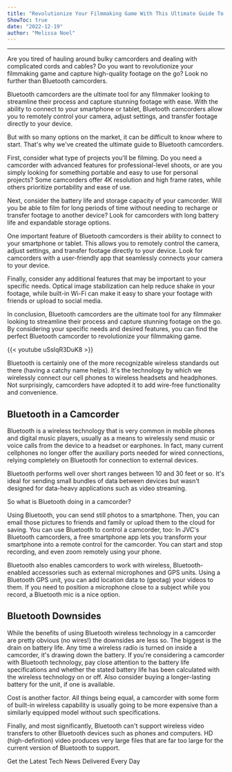 ```yaml
---
title: "Revolutionize Your Filmmaking Game With This Ultimate Guide To Bluetooth Camcorders!"
ShowToc: true 
date: "2022-12-19"
author: "Melissa Noel"
---
```

*****
Are you tired of hauling around bulky camcorders and dealing with complicated cords and cables? Do you want to revolutionize your filmmaking game and capture high-quality footage on the go? Look no further than Bluetooth camcorders.

Bluetooth camcorders are the ultimate tool for any filmmaker looking to streamline their process and capture stunning footage with ease. With the ability to connect to your smartphone or tablet, Bluetooth camcorders allow you to remotely control your camera, adjust settings, and transfer footage directly to your device.

But with so many options on the market, it can be difficult to know where to start. That's why we've created the ultimate guide to Bluetooth camcorders.

First, consider what type of projects you'll be filming. Do you need a camcorder with advanced features for professional-level shoots, or are you simply looking for something portable and easy to use for personal projects? Some camcorders offer 4K resolution and high frame rates, while others prioritize portability and ease of use.

Next, consider the battery life and storage capacity of your camcorder. Will you be able to film for long periods of time without needing to recharge or transfer footage to another device? Look for camcorders with long battery life and expandable storage options.

One important feature of Bluetooth camcorders is their ability to connect to your smartphone or tablet. This allows you to remotely control the camera, adjust settings, and transfer footage directly to your device. Look for camcorders with a user-friendly app that seamlessly connects your camera to your device.

Finally, consider any additional features that may be important to your specific needs. Optical image stabilization can help reduce shake in your footage, while built-in Wi-Fi can make it easy to share your footage with friends or upload to social media.

In conclusion, Bluetooth camcorders are the ultimate tool for any filmmaker looking to streamline their process and capture stunning footage on the go. By considering your specific needs and desired features, you can find the perfect Bluetooth camcorder to revolutionize your filmmaking game.

{{< youtube uSsIqR3DuK8 >}} 




Bluetooth is certainly one of the more recognizable wireless standards out there (having a catchy name helps). It's the technology by which we wirelessly connect our cell phones to wireless headsets and headphones. Not surprisingly, camcorders have adopted it to add wire-free functionality and convenience.

 
##   Bluetooth in a Camcorder  
 

Bluetooth is a wireless technology that is very common in mobile phones and digital music players, usually as a means to wirelessly send music or voice calls from the device to a headset or earphones. In fact, many current cellphones no longer offer the auxiliary ports needed for wired connections, relying completely on Bluetooth for connection to external devices.

 

Bluetooth performs well over short ranges between 10 and 30 feet or so. It's ideal for sending small bundles of data between devices but wasn't designed for data-heavy applications such as video streaming.

 

So what is Bluetooth doing in a camcorder?

 

Using Bluetooth, you can send still photos to a smartphone. Then, you can email those pictures to friends and family or upload them to the cloud for saving. You can use Bluetooth to control a camcorder, too: In JVC's Bluetooth camcorders, a free smartphone app lets you transform your smartphone into a remote control for the camcorder. You can start and stop recording, and even zoom remotely using your phone.

 

Bluetooth also enables camcorders to work with wireless, Bluetooth-enabled accessories such as external microphones and GPS units. Using a Bluetooth GPS unit, you can add location data to (geotag) your videos to them. If you need to position a microphone close to a subject while you record, a Bluetooth mic is a nice option.

 
##   Bluetooth Downsides  
 

While the benefits of using Bluetooth wireless technology in a camcorder are pretty obvious (no wires!) the downsides are less so. The biggest is the drain on battery life. Any time a wireless radio is turned on inside a camcorder, it's drawing down the battery. If you're considering a camcorder with Bluetooth technology, pay close attention to the battery life specifications and whether the stated battery life has been calculated with the wireless technology on or off. Also consider buying a longer-lasting battery for the unit, if one is available.

 

Cost is another factor. All things being equal, a camcorder with some form of built-in wireless capability is usually going to be more expensive than a similarly equipped model without such specifications.

 

Finally, and most significantly, Bluetooth can't support wireless video transfers to other Bluetooth devices such as phones and computers. HD (high-definition) video produces very large files that are far too large for the current version of Bluetooth to support.

 

Get the Latest Tech News Delivered Every Day




